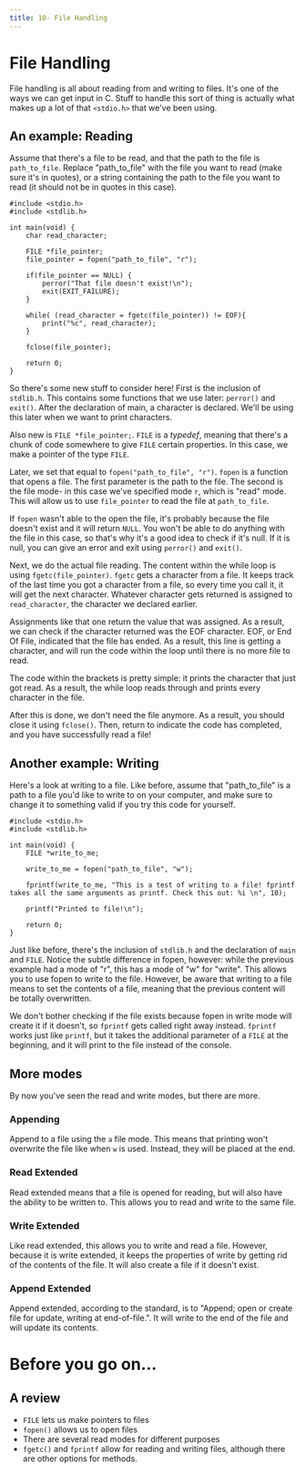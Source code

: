 ```yaml
---
title: 10- File Handling
---
```

# File Handling
File handling is all about reading from and writing to files. It's one of the ways we can get input in C. Stuff to handle this sort of thing is actually what makes up a lot of that `<stdio.h>` that we've been using.

## An example: Reading
Assume that there's a file to be read, and that the path to the file is `path_to_file`. Replace "path_to_file" with the file you want to read (make sure it's in quotes), or a string containing the path to the file you want to read (it should not be in quotes in this case).
```
#include <stdio.h>
#include <stdlib.h>

int main(void) {
    char read_character;

    FILE *file_pointer;
    file_pointer = fopen("path_to_file", "r");

    if(file_pointer == NULL) {
        perror("That file doesn't exist!\n");
        exit(EXIT_FAILURE);
    }

    while( (read_character = fgetc(file_pointer)) != EOF){
        print("%c", read_character);
    }

    fclose(file_pointer);

    return 0;
}
```

So there's some new stuff to consider here! First is the inclusion of `stdlib.h`. This contains some functions that we use later: `perror()` and `exit()`. After the declaration of main, a character is declared. We'll be using this later when we want to print characters.

Also new is `FILE *file_pointer;`. `FILE` is a *typedef*, meaning that there's a chunk of code somewhere to give `FILE` certain properties. In this case, we make a pointer of the type `FILE`.

Later, we set that equal to `fopen("path_to_file", "r")`. `fopen` is a function that opens a file. The first parameter is the path to the file. The second is the file mode- in this case we've specified mode `r`, which is "read" mode. This will allow us to use `file_pointer` to read the file at `path_to_file`.

If `fopen` wasn't able to the open the file, it's probably because the file doesn't exist and it will return `NULL`. You won't be able to do anything with the file in this case, so that's why it's a good idea to check if it's null. If it is null, you can give an error and exit using `perror()` and `exit()`.

Next, we do the actual file reading. The content within the while loop is using `fgetc(file_pointer)`. `fgetc` gets a character from a file. It keeps track of the last time you got a character from a file, so every time you call it, it will get the next character. Whatever character gets returned is assigned to `read_character`, the character we declared earlier.

Assignments like that one return the value that was assigned. As a result, we can check if the character returned was the EOF character. EOF, or End Of File, indicated that the file has ended. As a result, this line is getting a character, and will run the code within the loop until there is no more file to read.

The code within the brackets is pretty simple: it prints the character that just got read. As a result, the while loop reads through and prints every character in the file.

After this is done, we don't need the file anymore. As a result, you should close it using `fclose()`. Then, return to indicate the code has completed, and you have successfully read a file!

## Another example: Writing
Here's a look at writing to a file. Like before, assume that "path_to_file" is a path to a file you'd like to write to on your computer, and make sure to change it to something valid if you try this code for yourself.
```
#include <stdio.h>
#include <stdlib.h>

int main(void) {
    FILE *write_to_me;

    write_to_me = fopen("path_to_file", "w");

    fprintf(write_to_me, "This is a test of writing to a file! fprintf takes all the same arguments as printf. Check this out: %i \n", 10);

    printf("Printed to file!\n");

    return 0;
}
```

Just like before, there's the inclusion of `stdlib.h` and the declaration of `main` and `FILE`. Notice the subtle difference in fopen, however: while the previous example had a mode of "r", this has a mode of "w" for "write". This allows you to use fopen to write to the file. However, be aware that writing to a file means to set the contents of a file, meaning that the previous content will be totally overwritten.

We don't bother checking if the file exists because fopen in write mode will create it if it doesn't, so `fprintf` gets called right away instead. `fprintf` works just like `printf`, but it takes the additional parameter of a `FILE` at the beginning, and it will print to the file instead of the console.

## More modes
By now you've seen the read and write modes, but there are more.
### Appending
Append to a file using the `a` file mode. This means that printing won't overwrite the file like when `w` is used. Instead, they will be placed at the end.

### Read Extended
Read extended means that a file is opened for reading, but will also have the ability to be written to. This allows you to read and write to the same file.

### Write Extended
Like read extended, this allows you to write and read a file. However, because it is write extended, it keeps the properties of write by getting rid of the contents of the file. It will also create a file if it doesn't exist.

### Append Extended
Append extended, according to the standard, is to "Append; open or create file for update, writing at end-of-file.". It will write to the end of the file and will update its contents.

# Before you go on...
## A review
* `FILE` lets us make pointers to files
* `fopen()` allows us to open files
* There are several read modes for different purposes
* `fgetc()` and `fprintf` allow for reading and writing files, although there are other options for methods.
